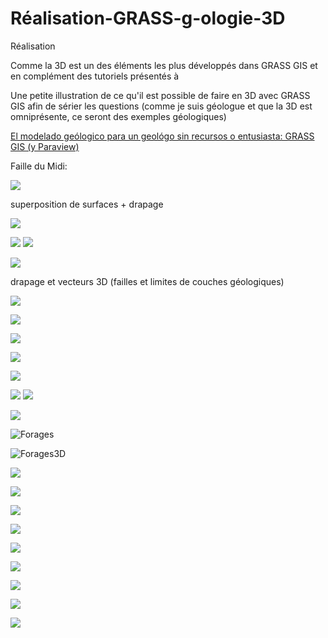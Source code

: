 Réalisation-GRASS-g-ologie-3D
=============================

Réalisation 

Comme la 3D est un des éléments les plus développés dans GRASS GIS et en complément des tutoriels présentés à

 Une petite illustration de ce qu'il est possible de faire en 3D avec GRASS GIS afin de sérier les questions (comme je suis géologue et que la 3D est omniprésente, ce seront des exemples géologiques)
 
 [El modelado geólogico para un geológo sin recursos o entusiasta: GRASS GIS (y Paraview) ](http://geotux.tuxfamily.org/index.php/es/component/k2/item/322-el-modelado-geologico-para-un-geologo-sin-recursos-o-entusiasta-grass-gis-y-paraview)
 
Faille du Midi:
    
 

![](http://i.stack.imgur.com/aiJtw.png)

superposition de surfaces + drapage

![](http://osgeo-org.1560.x6.nabble.com/attachment/4980148/7/soumagne2_0.jpg)

![](http://geotux.tuxfamily.org/images/stories/soumagne2_0.png)
![](http://geotux.tuxfamily.org/images/stories/soumagne1.png)

![](http://osgeo-org.1560.x6.nabble.com/attachment/4980148/4/soumagne1.jpg)

drapage et vecteurs 3D (failles et limites de couches géologiques)

![](http://osgeo-org.1560.x6.nabble.com/file/n4981860/vector3D.jpg)


![](http://osgeo-org.1560.x6.nabble.com/file/n4981860/volumes3.jpg)

![](http://osgeo-org.1560.x6.nabble.com/attachment/4980148/2/3dcondroznet.jpg)

![](http://osgeo-org.1560.x6.nabble.com/attachment/4980148/0/crosssection2.jpg)

![](http://osgeo-org.1560.x6.nabble.com/file/n4981860/volumes2.jpg)
    
![](http://osgeo-org.1560.x6.nabble.com/attachment/4980148/1/forages2.jpg)
![](http://osgeo-org.1560.x6.nabble.com/file/n4981860/sondages.jpg)

![](http://www.portailsig.org/sites/default/files/images/illustration/grass/pour_les_nuls/nviz/volume.png)

![Forages](http://www.portailsig.org/sites/default/files/images/illustration/grass/pour_les_nuls/interpolation/sondseulok.png)


![Forages3D](http://osgeo-org.1560.x6.nabble.com/file/n4981860/volumes3.jpg)



![](http://geotux.tuxfamily.org/images/stories/forages3d0.png)  

![](http://geotux.tuxfamily.org/images/stories/forages3d1.png)

![](http://geotux.tuxfamily.org/images/stories/section2.jpg)

![](http://geotux.tuxfamily.org/images/stories/volumes3_4.jpg)

![](http://geotux.tuxfamily.org/images/stories/surfacesok.png)

![](http://geotux.tuxfamily.org/images/stories/biesmes3dpoints2.png)

![](http://geotux.tuxfamily.org/images/stories/points.png)

![](http://geotux.tuxfamily.org/images/stories/biesmes3dsurfaceok.png)

![](http://geotux.tuxfamily.org/images/stories/condrozdxf.png)




